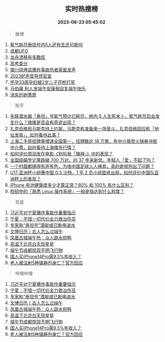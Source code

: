 <div align="center"><h2>实时热搜榜</h2><h4>2023-06-23 05:45:02</h4></div>

> 微博  

1. [氧气耗尽泰坦号内5人还有生还可能吗](https://s.weibo.com/weibo?q=%23%E6%B0%A7%E6%B0%94%E8%80%97%E5%B0%BD%E6%B3%B0%E5%9D%A6%E5%8F%B7%E5%86%855%E4%BA%BA%E8%BF%98%E6%9C%89%E7%94%9F%E8%BF%98%E5%8F%AF%E8%83%BD%E5%90%97%23&t=31&band_rank=1&Refer=top)<br />
2. [成都UFO](https://s.weibo.com/weibo?q=%E6%88%90%E9%83%BDUFO&t=31&band_rank=2&Refer=top)<br />
3. [龙舟漂移有多酷炫](https://s.weibo.com/weibo?q=%23%E9%BE%99%E8%88%9F%E6%BC%82%E7%A7%BB%E6%9C%89%E5%A4%9A%E9%85%B7%E7%82%AB%23&t=31&band_rank=3&Refer=top)<br />
4. [高考查分](https://s.weibo.com/weibo?q=%E9%AB%98%E8%80%83%E6%9F%A5%E5%88%86&t=31&band_rank=4&Refer=top)<br />
5. [银川烧烤店爆炸事故伤者家属发声](https://s.weibo.com/weibo?q=%23%E9%93%B6%E5%B7%9D%E7%83%A7%E7%83%A4%E5%BA%97%E7%88%86%E7%82%B8%E4%BA%8B%E6%95%85%E4%BC%A4%E8%80%85%E5%AE%B6%E5%B1%9E%E5%8F%91%E5%A3%B0%23&t=31&band_rank=5&Refer=top)<br />
6. [2023好声音导师官宣](https://s.weibo.com/weibo?q=%232023%E5%A5%BD%E5%A3%B0%E9%9F%B3%E5%AF%BC%E5%B8%88%E5%AE%98%E5%AE%A3%23&t=31&band_rank=6&Refer=top)<br />
7. [怀孕33周孕妇被2岁儿子开枪打死](https://s.weibo.com/weibo?q=%23%E6%80%80%E5%AD%9533%E5%91%A8%E5%AD%95%E5%A6%87%E8%A2%AB2%E5%B2%81%E5%84%BF%E5%AD%90%E5%BC%80%E6%9E%AA%E6%89%93%E6%AD%BB%23&t=31&band_rank=7&Refer=top)<br />
8. [马伯庸 别人发端午安康我回复端午快乐](https://s.weibo.com/weibo?q=%E9%A9%AC%E4%BC%AF%E5%BA%B8%20%E5%88%AB%E4%BA%BA%E5%8F%91%E7%AB%AF%E5%8D%88%E5%AE%89%E5%BA%B7%E6%88%91%E5%9B%9E%E5%A4%8D%E7%AB%AF%E5%8D%88%E5%BF%AB%E4%B9%90&t=31&band_rank=8&Refer=top)<br />
9. [消失的她票房](https://s.weibo.com/weibo?q=%E6%B6%88%E5%A4%B1%E7%9A%84%E5%A5%B9%E7%A5%A8%E6%88%BF&t=31&band_rank=9&Refer=top)<br />

> 知乎  

1. [失联潜水器「泰坦」号氧气预计已耗尽，舱内 5 人生死未卜，氧气耗尽后会发生什么？救援是否会有奇迹出现？](https://www.zhihu.com/question/608002171)<br />
2. [扎克伯格和马斯克线上约架，马斯克称准备来一场笼斗，扎克伯格回应称「地址发我」，如何看待此事？](https://www.zhihu.com/question/608012861)<br />
3. [上海二手房挂牌量增速全国第一，挂牌数达 18 万套，有中介接受火锅券冲抵中介费，如何看待上海楼市行情？](https://www.zhihu.com/question/607907674)<br />
4. [如何评价周润发在电影《别叫我「赌神」》中的表现？](https://www.zhihu.com/question/607674958)<br />
5. [全国结婚登记量跌破 700 万对，创 37 年来新低，年轻人「爱」不起了吗？](https://www.zhihu.com/question/607996046)<br />
6. [一个村超都搞得有声有色，为啥中国足球人人唾弃，真的是规则出了问题？](https://www.zhihu.com/question/606948461)<br />
7. [U17 亚洲杯小组赛中国 0:3 沙特，1 平 2 负小组垫底出局，如何评价中国队亚洲杯上的表现？](https://www.zhihu.com/question/608014216)<br />
8. [iPhone 电池健康度多少才算正常？80% 和 100% 有什么区别？](https://www.zhihu.com/question/569965047)<br />
9. [校招中的「熟悉 Linux 操作系统」一般是指达到什么程度？](https://www.zhihu.com/question/517101428)<br />

> 百度  

1. [习近平对宁夏爆炸事故作重要指示](https://www.baidu.com/s?wd=%E4%B9%A0%E8%BF%91%E5%B9%B3%E5%AF%B9%E5%AE%81%E5%A4%8F%E7%88%86%E7%82%B8%E4%BA%8B%E6%95%85%E4%BD%9C%E9%87%8D%E8%A6%81%E6%8C%87%E7%A4%BA&sa=fyb_news&rsv_dl=fyb_news)<br />
2. [宁夏：不惜一切代价全力救治伤员](https://www.baidu.com/s?wd=%E5%AE%81%E5%A4%8F%EF%BC%9A%E4%B8%8D%E6%83%9C%E4%B8%80%E5%88%87%E4%BB%A3%E4%BB%B7%E5%85%A8%E5%8A%9B%E6%95%91%E6%B2%BB%E4%BC%A4%E5%91%98&sa=fyb_news&rsv_dl=fyb_news)<br />
3. [专家称“泰坦号”潜艇或已断电进水](https://www.baidu.com/s?wd=%E4%B8%93%E5%AE%B6%E7%A7%B0%E2%80%9C%E6%B3%B0%E5%9D%A6%E5%8F%B7%E2%80%9D%E6%BD%9C%E8%89%87%E6%88%96%E5%B7%B2%E6%96%AD%E7%94%B5%E8%BF%9B%E6%B0%B4&sa=fyb_news&rsv_dl=fyb_news)<br />
4. [文博日历丨古人怎么过端午](https://www.baidu.com/s?wd=%E6%96%87%E5%8D%9A%E6%97%A5%E5%8E%86%E4%B8%A8%E5%8F%A4%E4%BA%BA%E6%80%8E%E4%B9%88%E8%BF%87%E7%AB%AF%E5%8D%88&sa=fyb_news&rsv_dl=fyb_news)<br />
5. [凤凰古城端午热：众人跳水抓鸭](https://www.baidu.com/s?wd=%E5%87%A4%E5%87%B0%E5%8F%A4%E5%9F%8E%E7%AB%AF%E5%8D%88%E7%83%AD%EF%BC%9A%E4%BC%97%E4%BA%BA%E8%B7%B3%E6%B0%B4%E6%8A%93%E9%B8%AD&sa=fyb_news&rsv_dl=fyb_news)<br />
6. [高温下北京白天现星星](https://www.baidu.com/s?wd=%E9%AB%98%E6%B8%A9%E4%B8%8B%E5%8C%97%E4%BA%AC%E7%99%BD%E5%A4%A9%E7%8E%B0%E6%98%9F%E6%98%9F&sa=fyb_news&rsv_dl=fyb_news)<br />
7. [端午节成都惊现不明飞行物](https://www.baidu.com/s?wd=%E7%AB%AF%E5%8D%88%E8%8A%82%E6%88%90%E9%83%BD%E6%83%8A%E7%8E%B0%E4%B8%8D%E6%98%8E%E9%A3%9E%E8%A1%8C%E7%89%A9&sa=fyb_news&rsv_dl=fyb_news)<br />
8. [国人买iPhone14Pro需9.5%年收入？](https://www.baidu.com/s?wd=%E5%9B%BD%E4%BA%BA%E4%B9%B0iPhone14Pro%E9%9C%809.5%25%E5%B9%B4%E6%94%B6%E5%85%A5%EF%BC%9F&sa=fyb_news&rsv_dl=fyb_news)<br />
9. [老人被注射5种镇静剂身亡？官方回应](https://www.baidu.com/s?wd=%E8%80%81%E4%BA%BA%E8%A2%AB%E6%B3%A8%E5%B0%845%E7%A7%8D%E9%95%87%E9%9D%99%E5%89%82%E8%BA%AB%E4%BA%A1%EF%BC%9F%E5%AE%98%E6%96%B9%E5%9B%9E%E5%BA%94&sa=fyb_news&rsv_dl=fyb_news)<br />

> 哔哩哔哩  

1. [习近平对宁夏爆炸事故作重要指示](https://www.baidu.com/s?wd=%E4%B9%A0%E8%BF%91%E5%B9%B3%E5%AF%B9%E5%AE%81%E5%A4%8F%E7%88%86%E7%82%B8%E4%BA%8B%E6%95%85%E4%BD%9C%E9%87%8D%E8%A6%81%E6%8C%87%E7%A4%BA&sa=fyb_news&rsv_dl=fyb_news)<br />
2. [宁夏：不惜一切代价全力救治伤员](https://www.baidu.com/s?wd=%E5%AE%81%E5%A4%8F%EF%BC%9A%E4%B8%8D%E6%83%9C%E4%B8%80%E5%88%87%E4%BB%A3%E4%BB%B7%E5%85%A8%E5%8A%9B%E6%95%91%E6%B2%BB%E4%BC%A4%E5%91%98&sa=fyb_news&rsv_dl=fyb_news)<br />
3. [专家称“泰坦号”潜艇或已断电进水](https://www.baidu.com/s?wd=%E4%B8%93%E5%AE%B6%E7%A7%B0%E2%80%9C%E6%B3%B0%E5%9D%A6%E5%8F%B7%E2%80%9D%E6%BD%9C%E8%89%87%E6%88%96%E5%B7%B2%E6%96%AD%E7%94%B5%E8%BF%9B%E6%B0%B4&sa=fyb_news&rsv_dl=fyb_news)<br />
4. [文博日历丨古人怎么过端午](https://www.baidu.com/s?wd=%E6%96%87%E5%8D%9A%E6%97%A5%E5%8E%86%E4%B8%A8%E5%8F%A4%E4%BA%BA%E6%80%8E%E4%B9%88%E8%BF%87%E7%AB%AF%E5%8D%88&sa=fyb_news&rsv_dl=fyb_news)<br />
5. [凤凰古城端午热：众人跳水抓鸭](https://www.baidu.com/s?wd=%E5%87%A4%E5%87%B0%E5%8F%A4%E5%9F%8E%E7%AB%AF%E5%8D%88%E7%83%AD%EF%BC%9A%E4%BC%97%E4%BA%BA%E8%B7%B3%E6%B0%B4%E6%8A%93%E9%B8%AD&sa=fyb_news&rsv_dl=fyb_news)<br />
6. [高温下北京白天现星星](https://www.baidu.com/s?wd=%E9%AB%98%E6%B8%A9%E4%B8%8B%E5%8C%97%E4%BA%AC%E7%99%BD%E5%A4%A9%E7%8E%B0%E6%98%9F%E6%98%9F&sa=fyb_news&rsv_dl=fyb_news)<br />
7. [端午节成都惊现不明飞行物](https://www.baidu.com/s?wd=%E7%AB%AF%E5%8D%88%E8%8A%82%E6%88%90%E9%83%BD%E6%83%8A%E7%8E%B0%E4%B8%8D%E6%98%8E%E9%A3%9E%E8%A1%8C%E7%89%A9&sa=fyb_news&rsv_dl=fyb_news)<br />
8. [国人买iPhone14Pro需9.5%年收入？](https://www.baidu.com/s?wd=%E5%9B%BD%E4%BA%BA%E4%B9%B0iPhone14Pro%E9%9C%809.5%25%E5%B9%B4%E6%94%B6%E5%85%A5%EF%BC%9F&sa=fyb_news&rsv_dl=fyb_news)<br />
9. [老人被注射5种镇静剂身亡？官方回应](https://www.baidu.com/s?wd=%E8%80%81%E4%BA%BA%E8%A2%AB%E6%B3%A8%E5%B0%845%E7%A7%8D%E9%95%87%E9%9D%99%E5%89%82%E8%BA%AB%E4%BA%A1%EF%BC%9F%E5%AE%98%E6%96%B9%E5%9B%9E%E5%BA%94&sa=fyb_news&rsv_dl=fyb_news)<br />
